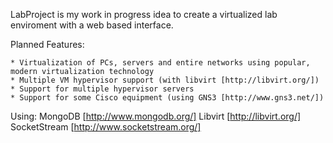 LabProject is my work in progress idea to create a virtualized lab enviroment with a web based interface.

Planned Features:

	* Virtualization of PCs, servers and entire networks using popular, modern virtualization technology
	* Multiple VM hypervisor support (with libvirt [http://libvirt.org/])
	* Support for multiple hypervisor servers
	* Support for some Cisco equipment (using GNS3 [http://www.gns3.net/])

Using:
	MongoDB [http://www.mongodb.org/]
	Libvirt [http://libvirt.org/]
	SocketStream [http://www.socketstream.org/]



